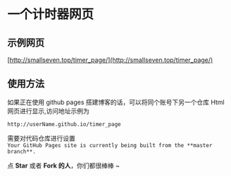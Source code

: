 # 一个计时器网页

## 示例网页
[http://smallseven.top/timer_page/](http://smallseven.top/timer_page/)

## 使用方法

如果正在使用 github pages 搭建博客的话，可以将同个账号下另一个仓库 Html 网页进行显示,访问地址示例为

`http://userName.github.io/timer_page`

需要对代码仓库进行设置  
`Your GitHub Pages site is currently being built from the **master branch**. `

点 **Star** 或者 **Fork 的人**，你们都很棒棒 ~

